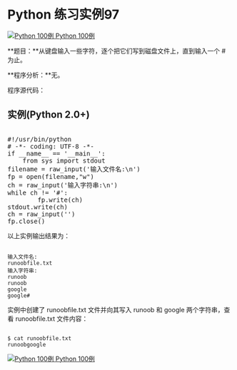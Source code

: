 Python 练习实例97
=============

 [![Python 100例](../images/up.gif)
 Python 100例](python-100-examples.html)


 **题目：**从键盘输入一些字符，逐个把它们写到磁盘文件上，直到输入一个 # 为止。

 **程序分析：**无。

 程序源代码：

  实例(Python 2.0+)
---------------

 <pre>

#!/usr/bin/python
# -*- coding: UTF-8 -*-
if __name__ == '__main__':
    from sys import stdout
filename = raw_input('输入文件名:\n')
fp = open(filename,"w")
ch = raw_input('输入字符串:\n')
while ch != '#':
        fp.write(ch)
stdout.write(ch)
ch = raw_input('')
fp.close()
</pre>

 以上实例输出结果为：

 
```

输入文件名:
runoobfile.txt
输入字符串:
runoob   
runoob
google
google#

```

 实例中创建了 runoobfile.txt 文件并向其写入 runoob 和 google 两个字符串，查看 runoobfile.txt 文件内容：

 
```

$ cat runoobfile.txt 
runoobgoogle

```

 [![Python 100例](../images/up.gif)
 Python 100例](python-100-examples.html)